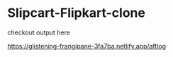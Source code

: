 # Slipcart-Flipkart-clone

checkout output here

https://glistening-frangipane-3fa7ba.netlify.app/aftlog
